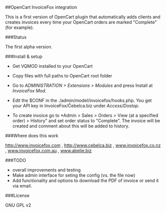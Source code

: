 ##OpenCart InvoiceFox integration

This is a first version of OpenCart plugin that automatically adds clients and creates invoices every time your OpenCart orders are marked "Complete" (for example).

###Status

The first alpha version.

###Install & setup

* Get VQMOD installed to your OpenCart
* Copy files with full paths to OpenCart root folder
* Go to *ADMINISTRATION > Extensions > Modules* and press Install at *InvoiceFox Mod*.
* Edit the $CONF in the ./admin/model/invoicefox/hooks.php. You get your API key in InvoiceFox/Čebelca.biz under *Access/Dostop*.

* To create invoice go to *Admin > Sales > Orders > View (at a specified order) > History" and set order status to "Complete". 
  The invoice will be created and comment about this will be added to history.
 
###Where does this work

http://www.invoicefox.com , http://www.cebelca.biz , www.invoicefox.co.nz , www.invoicefox.com.au , www.abelie.biz

###TODO

* overall improvements and testing
* Make admin interface for seting the config (vs. the file now)
* Add functionality and options to download the PDF of invoice or send it via email.

###License

GNU GPL v2
